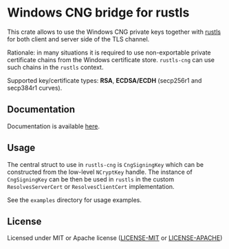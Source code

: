 # Windows CNG bridge for rustls

This crate allows to use the Windows CNG private keys together with [rustls](https://docs.rs/rustls/latest/rustls)
 for both client and server side of the TLS channel.

Rationale: in many situations it is required to use non-exportable private certificate chains
 from the Windows certificate store. `rustls-cng` can use such chains in the `rustls` context.

Supported key/certificate types: **RSA**, **ECDSA/ECDH** (secp256r1 and secp384r1 curves).

## Documentation

Documentation is available [here](https://rustls.github.io/rustls-cng/doc/rustls_cng).

## Usage

The central struct to use in `rustls-cng` is `CngSigningKey` which can be constructed
 from the low-level `NCryptKey` handle. The instance of `CngSigningKey` can be then be
 used in `rustls` in the custom `ResolvesServerCert` or `ResolvesClientCert` implementation.

See the `examples` directory for usage examples.

## License

Licensed under MIT or Apache license ([LICENSE-MIT](https://opensource.org/licenses/MIT) or [LICENSE-APACHE](https://opensource.org/licenses/Apache-2.0))
